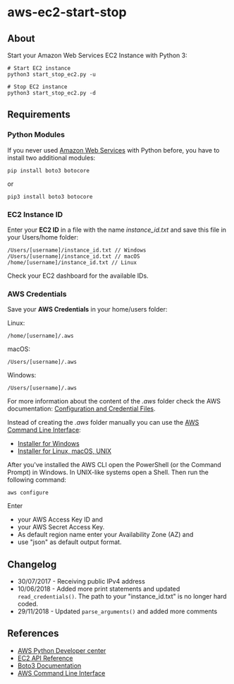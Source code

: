 # aws-ec2-start-stop

## About

Start your Amazon Web Services EC2 Instance with Python 3:

    # Start EC2 instance
    python3 start_stop_ec2.py -u
    
    # Stop EC2 instance
    python3 start_stop_ec2.py -d

## Requirements

### Python Modules

If you never used [Amazon Web Services](https://aws.amazon.com/) with Python before, you have to install two additional modules:

    pip install boto3 botocore

or

    pip3 install boto3 botocore

### EC2 Instance ID

Enter your **EC2 ID** in a file with the name *instance_id.txt* and save this file in your Users/home folder:

    /Users/[username]/instance_id.txt // Windows
    /Users/[username]/instance_id.txt // macOS
    /home/[username]/instance_id.txt // Linux

 Check your EC2 dashboard for the available IDs.

### AWS Credentials

Save your **AWS Credentials** in your home/users folder:

Linux:

    /home/[username]/.aws

macOS:

    /Users/[username]/.aws

Windows:

    /Users/[username]/.aws

For more information about the content of the *.aws* folder check the AWS documentation: [Configuration and Credential Files](https://docs.aws.amazon.com/cli/latest/userguide/cli-config-files.html).

Instead of creating the *.aws* folder manually you can use the [AWS Command Line Interface](https://docs.aws.amazon.com/cli/latest/userguide/installing.html):

* [Installer for Windows](https://docs.aws.amazon.com/cli/latest/userguide/awscli-install-windows.html#install-msi-on-windows)
* [Installer for Linux, macOS, UNIX](https://docs.aws.amazon.com/cli/latest/userguide/awscli-install-bundle.html)

After you've installed the AWS CLI open the PowerShell (or the Command Prompt) in Windows. In UNIX-like systems open a Shell. Then run the following command:

    aws configure

Enter

* your AWS Access Key ID and
* your AWS Secret Access Key.
* As default region name enter your Availability Zone (AZ) and
* use "json" as default output format.

## Changelog

* 30/07/2017 - Receiving public IPv4 address
* 10/06/2018 - Added more print statements and updated `read_credentials()`. The path to your "instance_id.txt" is no longer hard coded.
* 29/11/2018 - Updated `parse_arguments()` and added more comments

## References

* [AWS Python Developer center](https://aws.amazon.com/python/)
* [EC2 API Reference](https://docs.aws.amazon.com/AWSEC2/latest/APIReference/Welcome.html)
* [Boto3 Documentation](https://boto3.readthedocs.io/en/latest/guide/quickstart.html)
* [AWS Command Line Interface](https://docs.aws.amazon.com/cli/latest/userguide/installing.html)
